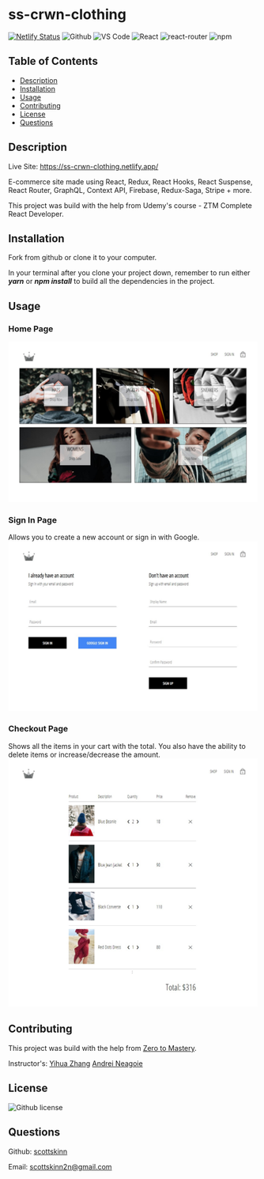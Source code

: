 # ss-crwn-clothing

[![Netlify Status](https://api.netlify.com/api/v1/badges/50d168a5-880e-4828-b2d2-2f4b080fdc72/deploy-status)](https://app.netlify.com/sites/melodious-florentine-b6f100/deploys)
![Github](https://badges.aleen42.com/src/github.svg)
![VS Code](https://badges.aleen42.com/src/visual_studio_code.svg)
![React](https://badges.aleen42.com/src/react.svg)
![react-router](https://badges.aleen42.com/src/react-router.svg)
![npm](https://badges.aleen42.com/src/npm.svg)

## Table of Contents

- [Description](#description)
- [Installation](#installation)
- [Usage](#usage)
- [Contributing](#contributing)
- [License](#license)
- [Questions](#questions)

## Description

Live Site: <https://ss-crwn-clothing.netlify.app/>

E-commerce site made using React, Redux, React Hooks, React Suspense, React Router, GraphQL, Context API, Firebase, Redux-Saga, Stripe + more.

This project was build with the help from Udemy's course - ZTM Complete React Developer.

## Installation

Fork from github or clone it to your computer.

In your terminal after you clone your project down, remember to run either ***yarn*** or ***npm install*** to build all the dependencies in the project.

## Usage

### Home Page

![Home Page](/public/images/Homepage.jpg 'Home Page')

### Sign In Page

Allows you to create a new account or sign in with Google.
![Sign In Page](/public/images/SignInPage.jpg 'Sign In Page')

### Checkout Page

Shows all the items in your cart with the total. You also have the ability to delete items or increase/decrease the amount.
![Checkout Page](/public/images/CheckoutPage.jpg 'Checkout Page')

## Contributing

This project was build with the help from [Zero to Mastery](https://github.com/zero-to-mastery).

Instructor's:
[Yihua Zhang](https://www.udemy.com/user/yihua-zhang-5/)
[Andrei Neagoie](https://www.udemy.com/user/andrei-neagoie/)

## License

  ![Github license](https://img.shields.io/badge/licence-MIT-blue.svg)

## Questions

Github: [scottskinn](https://github.com/scottskinn/)

Email: [scottskinn2n@gmail.com](mailto:scottskinn2n@gmail.com)
